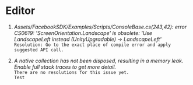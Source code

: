 # Editor

1. _Assets/FacebookSDK/Examples/Scripts/ConsoleBase.cs(243,42): error CS0619: 'ScreenOrientation.Landscape' is obsolete: 'Use LandscapeLeft instead (UnityUpgradable) -> LandscapeLeft'_\
``Resolution: Go to the exact place of compile error and apply suggested API call.``

2. _A native collection has not been disposed, resulting in a memory leak. Enable full stack traces to get more detail._\
``There are no resolutions for this issue yet.``\
``Test``
